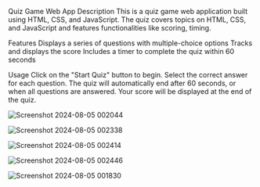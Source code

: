Quiz Game Web App
Description
This is a quiz game web application built using HTML, CSS, and JavaScript. The quiz covers topics on HTML, CSS, and JavaScript and features functionalities like scoring, timing.

Features
Displays a series of questions with multiple-choice options
Tracks and displays the score
Includes a timer to complete the quiz within 60 seconds

Usage
Click on the "Start Quiz" button to begin.
Select the correct answer for each question.
The quiz will automatically end after 60 seconds, or when all questions are answered.
Your score will be displayed at the end of the quiz.

![Screenshot 2024-08-05 002044](https://github.com/user-attachments/assets/c5ccfdb4-02b3-47eb-8813-3b851406ac20)

![Screenshot 2024-08-05 002338](https://github.com/user-attachments/assets/844a5c0b-1066-4d67-a0a0-a63a7a7d1440)

![Screenshot 2024-08-05 002414](https://github.com/user-attachments/assets/7743b857-f177-4595-b877-93b79b20e193)

![Screenshot 2024-08-05 002446](https://github.com/user-attachments/assets/196ab8e1-517d-4e69-809e-f4b160ff5000)

![Screenshot 2024-08-05 001830](https://github.com/user-attachments/assets/515dc5dd-e47c-4af4-988a-c885ea80a840)



















